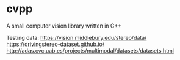 # cvpp
A small computer vision library written in C++

Testing data:
https://vision.middlebury.edu/stereo/data/
https://drivingstereo-dataset.github.io/
http://adas.cvc.uab.es/projects/multimodal/datasets/datasets.html
